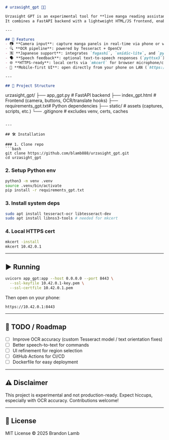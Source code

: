 ```markdown
# urzasight_gpt 📖🤖

Urzasight GPT is an experimental tool for **live manga reading assistance**.  
It combines a FastAPI backend with a lightweight HTML/JS frontend, enabling OCR + translation workflows directly in the browser.

---

## 🚀 Features
- 📷 **Camera input**: capture manga panels in real-time via phone or webcam
- 🔍 **OCR pipeline**: powered by Tesseract + OpenCV
- 🈶 **Japanese support**: integrates `fugashi`, `unidic-lite`, and `pykakasi` for tokenization + reading
- 🗣️ **Speech feedback**: optional text-to-speech responses (`pyttsx3`)
- 🌐 **HTTPS-ready**: local certs via `mkcert` for browser microphone/camera APIs
- 📱 **Mobile-first UI**: open directly from your phone on LAN (`https://<your-ip>:8443`)

---

## 📂 Project Structure
```

urzasight\_gpt/
├── app\_gpt.py          # FastAPI backend
├── index\_gpt.html      # Frontend (camera, buttons, OCR/translate hooks)
├── requirements\_gpt.txt# Python dependencies
├── static/             # assets (captures, scripts, etc.)
└── .gitignore          # excludes venv, certs, caches

````

---

## 🛠️ Installation

### 1. Clone repo
```bash
git clone https://github.com/blamb888/urzasight_gpt.git
cd urzasight_gpt
````

### 2. Setup Python env

```bash
python3 -m venv .venv
source .venv/bin/activate
pip install -r requirements_gpt.txt
```

### 3. Install system deps

```bash
sudo apt install tesseract-ocr libtesseract-dev
sudo apt install libnss3-tools # needed for mkcert
```

### 4. Local HTTPS cert

```bash
mkcert -install
mkcert 10.42.0.1
```

---

## ▶️ Running

```bash
uvicorn app_gpt:app --host 0.0.0.0 --port 8443 \
  --ssl-keyfile 10.42.0.1-key.pem \
  --ssl-certfile 10.42.0.1.pem
```

Then open on your phone:

```
https://10.42.0.1:8443
```

---

## 📝 TODO / Roadmap

* [ ] Improve OCR accuracy (custom Tesseract model / text orientation fixes)
* [ ] Better speech-to-text for commands
* [ ] UI refinement for region selection
* [ ] GitHub Actions for CI/CD
* [ ] Dockerfile for easy deployment

---

## ⚠️ Disclaimer

This project is experimental and not production-ready. Expect hiccups, especially with OCR accuracy. Contributions welcome!

---

## 📜 License

MIT License © 2025 Brandon Lamb
